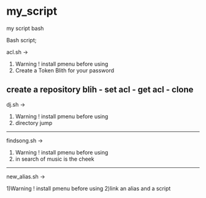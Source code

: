 # my_script
my script bash


Bash script;


acl.sh -> 
1) Warning ! install pmenu before using
2) Create a Token Blith for your password

create a repository blih - set acl - get acl - clone
-------------------------------------------------------------------------------------------------------------------------------
dj.sh ->

1) Warning ! install pmenu before using
2) directory jump
-------------------------------------------------------------------------------------------------------------------------------
findsong.sh -> 

1) Warning ! install pmenu before using
2) in search of music is the cheek
-------------------------------------------------------------------------------------------------------------------------------

new_alias.sh ->

1)Warning ! install pmenu before using
2)link an alias and a script
